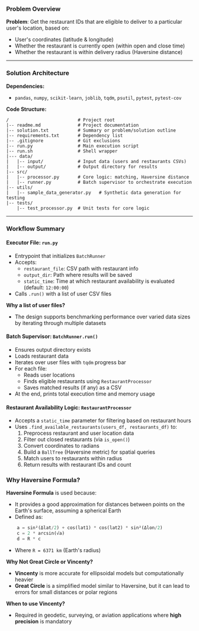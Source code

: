 ### Problem Overview

**Problem**: Get the restaurant IDs that are eligible to deliver to a particular user's location, based on:
- User's coordinates (latitude & longitude)
- Whether the restaurant is currently open (within open and close time)
- Whether the restaurant is within delivery radius (Haversine distance)

---

### Solution Architecture

**Dependencies:**
- `pandas`, `numpy`, `scikit-learn`, `joblib`, `tqdm`, `psutil`, `pytest`, `pytest-cov`

**Code Structure:**
```
/                          # Project root
|-- readme.md              # Project documentation
|-- solution.txt           # Summary or problem/solution outline
|-- requirements.txt       # Dependency list
|-- .gitignore             # Git exclusions
|-- run.py                 # Main execution script
|-- run.sh                 # Shell wrapper
|--- data/
|   |-- input/             # Input data (users and restaurants CSVs)
|   |-- output/            # Output directory for results
|-- src/
|   |-- processor.py       # Core logic: matching, Haversine distance
|   |-- runner.py          # Batch supervisor to orchestrate execution
|-- utils/
|   |-- sample_data_generator.py   # Synthetic data generation for testing
|-- tests/
    |-- test_processor.py  # Unit tests for core logic
```

---

### Workflow Summary

#### Executor File: `run.py`
- Entrypoint that initializes `BatchRunner`
- Accepts:
  - `restaurant_file`: CSV path with restaurant info
  - `output_dir`: Path where results will be saved
  - `static_time`: Time at which restaurant availability is evaluated (default: `12:00:00`)
- Calls `.run()` with a list of user CSV files

**Why a list of user files?**
- The design supports benchmarking performance over varied data sizes by iterating through multiple datasets

#### Batch Supervisor: `BatchRunner.run()`
- Ensures output directory exists
- Loads restaurant data
- Iterates over user files with `tqdm` progress bar
- For each file:
  - Reads user locations
  - Finds eligible restaurants using `RestaurantProcessor`
  - Saves matched results (if any) as a CSV
- At the end, prints total execution time and memory usage

#### Restaurant Availability Logic: `RestaurantProcessor`
- Accepts a `static_time` parameter for filtering based on restaurant hours
- Uses `.find_available_restaurants(users_df, restaurants_df)` to:
  1. Preprocess restaurant and user location data
  2. Filter out closed restaurants (via `is_open()`)
  3. Convert coordinates to radians
  4. Build a `BallTree` (Haversine metric) for spatial queries
  5. Match users to restaurants within radius
  6. Return results with restaurant IDs and count

### Why Haversine Formula?

**Haversine Formula** is used because:
- It provides a good approximation for distances between points on the Earth's surface, assuming a spherical Earth
- Defined as:

```python
    a = sin²(Δlat/2) + cos(lat1) * cos(lat2) * sin²(Δlon/2)
    c = 2 * arcsin(√a)
    d = R * c
```
- Where `R = 6371 km` (Earth's radius)

**Why Not Great Circle or Vincenty?**
- **Vincenty** is more accurate for ellipsoidal models but computationally heavier
- **Great Circle** is a simplified model similar to Haversine, but it can lead to errors for small distances or polar regions

**When to use Vincenty?**
- Required in geodetic, surveying, or aviation applications where **high precision** is mandatory